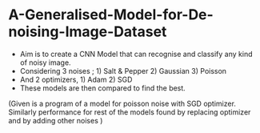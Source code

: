 # A-Generalised-Model-for-De-noising-Image-Dataset

- Aim is to create a CNN Model that can recognise and classify any kind of noisy image.
- Considering 3 noises ; 1) Salt & Pepper 2) Gaussian 3) Poisson
- And 2 optimizers, 1) Adam 2) SGD 
- These models are then compared to find the best.

(Given is a program of a model for poisson noise with SGD optimizer. Similarly performance for rest of the models found by replacing optimizer and by adding other noises  )
